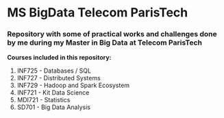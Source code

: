 # MS BigData Telecom ParisTech
### Repository with some of practical works and challenges done by me during my Master in Big Data at Telecom ParisTech

**Courses included in this repository:**

1. INF725 - Databases / SQL
2. INF727 - Distributed Systems
3. INF729 - Hadoop and Spark Ecosystem
4. INF721 - Kit Data Science
5. MDI721 - Statistics
6. SD701 - Big Data Analysis
